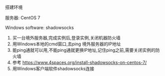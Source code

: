 搭建环境



服务器: CentOS 7

Windows software: shadowsocks



1. 买一台境外服务器,完成实例后,登录实例,关闭机器防火墙
2. 用Windows本地的cmd窗口,去ping 境外服务器的IP地址
3. 能ping通就可以用,不能ping通就更换IP地址,记住ping之前,需要关闭实例的防火墙
4. 参考 <https://www.4spaces.org/install-shadowsocks-on-centos-7/>
5. 用Windows客户端软件shadowsocks连接